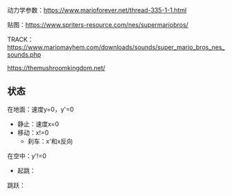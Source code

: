 动力学参数：https://www.marioforever.net/thread-335-1-1.html

贴图：https://www.spriters-resource.com/nes/supermariobros/

TRACK：https://www.mariomayhem.com/downloads/sounds/super_mario_bros_nes_sounds.php

https://themushroomkingdom.net/



## 状态

在地面：速度y=0，y'=0

- 静止：速度x=0
- 移动：x!=0
  - 刹车：x'和x反向

在空中：y'!=0

- 起跳：



跳跃：